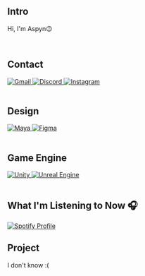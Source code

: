 <!-- 소개 -->
<h2>Intro</h2>
<p>Hi, I'm Aspyn😉</p>
<br>
<!-- 연락처 -->
<h2>Contact</h2>
<a href="https://mail.google.com/mail/?view=cm&fs=1&to=aspyn.j04@gmail.com" target="_blank">
  <img src="https://img.shields.io/badge/gmail-333333.svg?&style=for-the-badge&logo=gmail&logoColor=D9E6F2" alt="Gmail">
</a>
<a href="https://www.discord.com/users/826455342350073887" target="_blank">
  <img src="https://img.shields.io/badge/discord-333333.svg?&style=for-the-badge&logo=discord&logoColor=D9E6F2" alt="Discord">
</a>
<a href="https://instagram.com/aspyn._.j" target="_blank">
  <img src="https://img.shields.io/badge/instagram-333333.svg?&style=for-the-badge&logo=instagram&logoColor=D9E6F2" alt="Instagram">
</a>
<br><br>

<!-- 관심사 -->
<!-- 디자인 툴 --> 
<h2>Design</h2>
<a href="https://www.autodesk.com/kr/products/maya/overview?cjdata=MXxOfDB8WXww&term=1-YEAR&AID=13084954&PID=8206971&SID=jkp_Cj0KCQiAire5BhCNARIsAM53K1i_bXqpodsAy80L6Rmj3_mSL3-p3ta_9YlVXM4LMULDPqfWV1h2NJ4aAkNSEALw_wcB&cjevent=01aa58f09dec11ef837f00c30a18b8fc&mktvar002=afc_kr_deeplink&affname=8206971_13084954&tab=subscription&plc=MAYA" target="_blank">
  <img src="https://img.shields.io/badge/MAYA-333333.svg?&style=for-the-badge&logo=autodeskmaya&logoColor=D9E6F2" alt="Maya">
</a>
<a href="https://www.figma.com/" target="_blank">
  <img src="https://img.shields.io/badge/figma-333333.svg?&style=for-the-badge&logo=figma&logoColor=D9E6F2" alt="Figma">
</a>
<br><br>

<!-- 게임 엔진 -->
<h2>Game Engine</h2>
<a href="https://unity.com/" target="_blank">
  <img src="https://img.shields.io/badge/Unity-333333.svg?&style=for-the-badge&logo=unity&logoColor=D9E6F2" alt="Unity">
</a>
<a href="https://unrealengine.com/" target="_blank">
  <img src="https://img.shields.io/badge/Unreal%20Engine-333333.svg?&style=for-the-badge&logo=unrealengine&logoColor=D9E6F2" alt="Unreal Engine">
</a>
<br><br>

<!-- 현재 음악 -->
<h2>What I'm Listening to Now 🎧</h2>
<a href="https://spotify-github-profile.kittinanx.com/api/view?uid=w4t3eqsuqrcbvab78aaoi6rdd&redirect=true" target="_blank">
  <img src="https://spotify-github-profile.kittinanx.com/api/view?uid=w4t3eqsuqrcbvab78aaoi6rdd&cover_image=true&theme=natemoo-re&show_offline=true&background_color=1e1e1e&interchange=false&bar_color=ffffff&bar_color_cover=true" alt="Spotify Profile">
</a>
<br>

<!-- 참여 프로젝트 -->
<h2>Project</h2>
<p>I don't know :(</p>
<br><br><br>

<!-- 백준 / 실버까지 더 키우고 보여지게 하기 -->
<!-- 
<a href="https://solved.ac/aspyn_04_j" target="_blank">
  <img src="http://mazassumnida.wtf/api/generate_badge?boj=aspyn_04_j" alt="Solved.ac Profile">
</a>
-->
